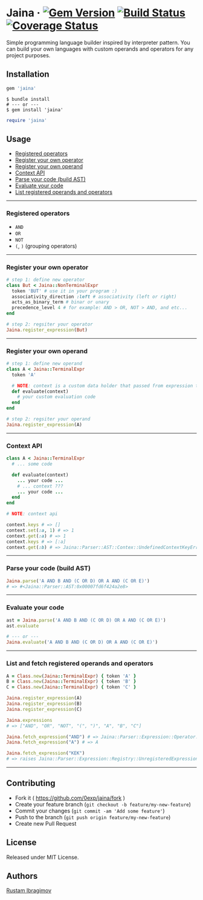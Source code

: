 # Jaina  &middot; [![Gem Version](https://badge.fury.io/rb/jaina.svg)](https://badge.fury.io/rb/jaina) [![Build Status](https://travis-ci.org/0exp/jaina.svg?branch=master)](https://travis-ci.org/0exp/jaina) [![Coverage Status](https://coveralls.io/repos/github/0exp/jaina/badge.svg?branch=master)](https://coveralls.io/github/0exp/jaina?branch=master)

Simple programming language builder inspired by interpreter pattern.
You can build your own languages with custom operands and operators for any project purposes.

## Installation

```ruby
gem 'jaina'
```

```shell
$ bundle install
# --- or ---
$ gem install 'jaina'
```

```ruby
require 'jaina'
```

## Usage

- [Registered operators](#registered-operators)
- [Register your own operator](#register-your-own-operator)
- [Register your own operand](#register-your-own-operand)
- [Context API](#context-api)
- [Parse your code (build AST)](#parse-your-code-build-ast)
- [Evaluate your code](#evaluate-your-code)
- [List registered operands and operators](#list-and-fetch-registered-operands-and-operators)

---

### Registered operators

- `AND`
- `OR`
- `NOT`
- `(`, `)` (grouping operators)

---

### Register your own operator

```ruby
# step 1: define new operator
class But < Jaina::NonTerminalExpr
  token 'BUT' # use it in your program :)
  associativity_direction :left # associativity (left or right)
  acts_as_binary_term # binar or unary
  precedence_level 4 # for example: AND > OR, NOT > AND, and etc...
end

# step 2: regsiter your operator
Jaina.register_expression(But)
```

---

### Register your own operand

```ruby
# step 1: define new operand
class A < Jaina::TerminalExpr
  token 'A'

  # NOTE: context is a custom data holder that passed from expression to expression
  def evaluate(context)
    # your custom evaluation code
  end
end

# step 2: regsiter your operand
Jaina.register_expression(A)
```

---

### Context API

```ruby
class A < Jaina::TerminalExpr
  # ... some code

  def evaluate(context)
    ... your code ...
    # ... context ???
    ... your code ...
  end
end

# NOTE: context api

context.keys # => []
context.set(:a, 1) # => 1
context.get(:a) # => 1
context.keys # => [:a]
context.get(:b) # => Jaina::Parser::AST::Contex::UndefinedContextKeyError
```

---

### Parse your code (build AST)

```ruby
Jaina.parse('A AND B AND (C OR D) OR A AND (C OR E)')
# => #<Jaina::Parser::AST:0x00007fd6f424a2e8>
```

---

### Evaluate your code

```ruby
ast = Jaina.parse('A AND B AND (C OR D) OR A AND (C OR E)')
ast.evaluate

# --- or ---
Jaina.evaluate('A AND B AND (C OR D) OR A AND (C OR E)')
```

---

### List and fetch registered operands and operators

```ruby
A = Class.new(Jaina::TerminalExpr) { token 'A' }
B = Class.new(Jaina::TerminalExpr) { token 'B' }
C = Class.new(Jaina::TerminalExpr) { token 'C' }

Jaina.register_expression(A)
Jaina.register_expression(B)
Jaina.register_expression(C)

Jaina.expressions
# => ["AND", "OR", "NOT", "(", ")", "A", "B", "C"]

Jaina.fetch_expression("AND") # => Jaina::Parser::Expression::Operator::And
Jaina.fetch_expression("A") # => A

Jaina.fetch_expression("KEK")
# => raises Jaina::Parser::Expression::Registry::UnregisteredExpressionError
```

---

## Contributing

- Fork it ( https://github.com/0exp/jaina/fork )
- Create your feature branch (`git checkout -b feature/my-new-feature`)
- Commit your changes (`git commit -am 'Add some feature'`)
- Push to the branch (`git push origin feature/my-new-feature`)
- Create new Pull Request

## License

Released under MIT License.

## Authors

[Rustam Ibragimov](https://github.com/0exp)
